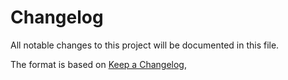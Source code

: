 # Changelog

All notable changes to this project will be documented in this file.

The format is based on [Keep a Changelog](https://keepachangelog.com/en/1.0.0/),
